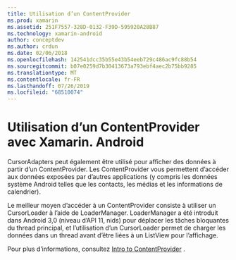 ```yaml
---
title: Utilisation d’un ContentProvider
ms.prod: xamarin
ms.assetid: 251F7557-328D-0132-F39D-595920A28B87
ms.technology: xamarin-android
author: conceptdev
ms.author: crdun
ms.date: 02/06/2018
ms.openlocfilehash: 142541dcc35b55e43b54eeb729c486ac9fc88b54
ms.sourcegitcommit: b07e0259d7b30413673a793ebf4aec2b75bb9285
ms.translationtype: MT
ms.contentlocale: fr-FR
ms.lasthandoff: 07/26/2019
ms.locfileid: "68510074"
---
```

# <a name="using-a-contentprovider-with-xamarinandroid"></a>Utilisation d’un ContentProvider avec Xamarin. Android

CursorAdapters peut également être utilisé pour afficher des données à partir d’un ContentProvider.
Les ContentProvider vous permettent d’accéder aux données exposées par d’autres applications (y compris les données système Android telles que les contacts, les médias et les informations de calendrier).

Le meilleur moyen d’accéder à un ContentProvider consiste à utiliser un CursorLoader à l’aide de LoaderManager. LoaderManager a été introduit dans Android 3,0 (niveau d’API 11, nids) pour déplacer les tâches bloquantes du thread principal, et l’utilisation d’un CursorLoader permet de charger les données dans un thread avant d’être liées à un ListView pour l’affichage.

Pour plus d’informations, consultez [Intro to ContentProvider](~/android/platform/content-providers/index.md) .

